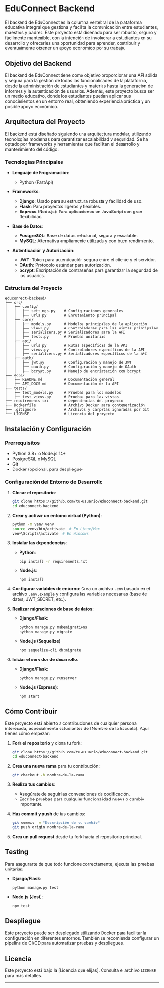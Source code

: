 # EduConnect Backend

El backend de EduConnect es la columna vertebral de la plataforma educativa integral que gestiona y facilita la comunicación entre estudiantes, maestros y padres. Este proyecto está diseñado para ser robusto, seguro y fácilmente mantenible, con la intención de involucrar a estudiantes en su desarrollo y ofrecerles una oportunidad para aprender, contribuir y eventualmente obtener un apoyo económico por su trabajo.

## Objetivo del Backend

El backend de EduConnect tiene como objetivo proporcionar una API sólida y segura para la gestión de todas las funcionalidades de la plataforma, desde la administración de estudiantes y materias hasta la generación de informes y la autenticación de usuarios. Además, este proyecto busca ser un medio educativo, donde los estudiantes puedan aplicar sus conocimientos en un entorno real, obteniendo experiencia práctica y un posible apoyo económico.

## Arquitectura del Proyecto

El backend está diseñado siguiendo una arquitectura modular, utilizando tecnologías modernas para garantizar escalabilidad y seguridad. Se ha optado por frameworks y herramientas que facilitan el desarrollo y mantenimiento del código.

### Tecnologías Principales

- **Lenguaje de Programación**:
  - Python (FastApi)
  
- **Frameworks**:
  - **Django**: Usado para su estructura robusta y facilidad de uso.
  - **Flask**: Para proyectos ligeros y flexibles.
  - **Express** (Node.js): Para aplicaciones en JavaScript con gran flexibilidad.

- **Base de Datos**:
  - **PostgreSQL**: Base de datos relacional, segura y escalable.
  - **MySQL**: Alternativa ampliamente utilizada y con buen rendimiento.

- **Autenticación y Autorización**:
  - **JWT**: Token para autenticación segura entre el cliente y el servidor.
  - **OAuth**: Protocolo estándar para autorización.
  - **bcrypt**: Encriptación de contraseñas para garantizar la seguridad de los usuarios.

### Estructura del Proyecto

```
educonnect-backend/
├── src/
│   ├── config/
│   │   ├── settings.py    # Configuraciones generales
│   │   ├── urls.py        # Enrutamiento principal
│   ├── core/
│   │   ├── models.py      # Modelos principales de la aplicación
│   │   ├── views.py       # Controladores para las vistas principales
│   │   ├── serializers.py # Serializadores para la API
│   │   ├── tests.py       # Pruebas unitarias
│   ├── api/
│   │   ├── urls.py        # Rutas específicas de la API
│   │   ├── views.py       # Controladores específicos de la API
│   │   ├── serializers.py # Serializadores específicos de la API
│   ├── auth/
│   │   ├── jwt.py         # Configuración y manejo de JWT
│   │   ├── oauth.py       # Configuración y manejo de OAuth
│   │   ├── bcrypt.py      # Manejo de encriptación con bcrypt
├── docs/
│   ├── README.md          # Documentación general
│   ├── API_DOCS.md        # Documentación de la API
├── tests/
│   ├── test_models.py     # Pruebas para los modelos
│   ├── test_views.py      # Pruebas para las vistas
├── requirements.txt       # Dependencias del proyecto
├── Dockerfile             # Archivo Docker para contenerización
├── .gitignore             # Archivos y carpetas ignoradas por Git
└── LICENSE                # Licencia del proyecto
```

## Instalación y Configuración

### Prerrequisitos

- Python 3.8+ o Node.js 14+
- PostgreSQL o MySQL
- Git
- Docker (opcional, para despliegue)

### Configuración del Entorno de Desarrollo

1. **Clonar el repositorio**:

   ```bash
   git clone https://github.com/tu-usuario/educonnect-backend.git
   cd educonnect-backend
   ```

2. **Crear y activar un entorno virtual (Python)**:

   ```bash
   python -m venv venv
   source venv/bin/activate  # En Linux/Mac
   venv\Scripts\activate  # En Windows
   ```

3. **Instalar las dependencias**:
   - **Python**:

     ```bash
     pip install -r requirements.txt
     ```

   - **Node.js**:

     ```bash
     npm install
     ```

4. **Configurar variables de entorno**:
   Crea un archivo `.env` basado en el archivo `.env.example` y configura las variables necesarias (base de datos, JWT_SECRET, etc.).

5. **Realizar migraciones de base de datos**:
   - **Django/Flask**:

     ```bash
     python manage.py makemigrations
     python manage.py migrate
     ```

   - **Node.js (Sequelize)**:

     ```bash
     npx sequelize-cli db:migrate
     ```

6. **Iniciar el servidor de desarrollo**:
   - **Django/Flask**:

     ```bash
     python manage.py runserver
     ```

   - **Node.js (Express)**:

     ```bash
     npm start
     ```

## Cómo Contribuir

Este proyecto está abierto a contribuciones de cualquier persona interesada, especialmente estudiantes de [Nombre de la Escuela]. Aquí tienes cómo empezar:

1. **Fork el repositorio** y clona tu fork:

   ```bash
   git clone https://github.com/tu-usuario/educonnect-backend.git
   cd educonnect-backend
   ```

2. **Crea una nueva rama** para tu contribución:

   ```bash
   git checkout -b nombre-de-la-rama
   ```

3. **Realiza tus cambios**:
   - Asegúrate de seguir las convenciones de codificación.
   - Escribe pruebas para cualquier funcionalidad nueva o cambio importante.

4. **Haz commit y push** de tus cambios:

   ```bash
   git commit -m "Descripción de tu cambio"
   git push origin nombre-de-la-rama
   ```

5. **Crea un pull request** desde tu fork hacia el repositorio principal.

## Testing

Para asegurarte de que todo funcione correctamente, ejecuta las pruebas unitarias:

- **Django/Flask**:

  ```bash
  python manage.py test
  ```

- **Node.js (Jest)**:

  ```bash
  npm test
  ```

## Despliegue

Este proyecto puede ser desplegado utilizando Docker para facilitar la configuración en diferentes entornos. También se recomienda configurar un pipeline de CI/CD para automatizar pruebas y despliegues.

## Licencia

Este proyecto está bajo la [Licencia que elijas]. Consulta el archivo `LICENSE` para más detalles.

---

